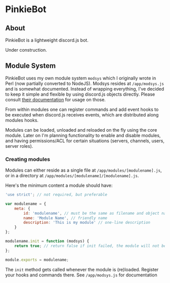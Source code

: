 # PinkieBot

## About

PinkieBot is a lightweight discord.js bot.

Under construction.

## Module System

PinkieBot uses my own module system `modsys` which I originally wrote in Perl (now partially converted to NodeJS). Modsys resides at `/app/modsys.js` and is somewhat documented. Instead of wrapping everything, I've decided to keep it simple and flexible by using discord.js objects directly. Please consult [their documentation](http://discordjs.readthedocs.org/) for usage on those. 

From within modules one can register commands and add event hooks to be executed when discord.js receives events, which are distributed along modules hooks.
 
Modules can be loaded, unloaded and reloaded on the fly using the core module. Later on I'm planning functionality to enable and disable modules, and having permissions/ACL for certain situations (servers, channels, users, server roles).

### Creating modules

Modules can either reside as a single file at `/app/modules/[modulename].js`, or in a directory at `/app/modules/[modulename]/[modulename].js`.
 
Here's the minimum content a module should have:

```javascript
'use strict'; // not required, but preferable

var modulename = {
    meta: {
        id: 'modulename', // must be the same as filename and object name above
        name: 'Module Name', // friendly name
        description: 'This is my module' // one-line description
    }
};

modulename.init = function (modsys) {
    return true; // return false if init failed, the module will not be loaded
};

module.exports = modulename;
```

The `init` method gets called whenever the module is (re)loaded. Register your hooks and commands there. See `/app/modsys.js` for documentation
